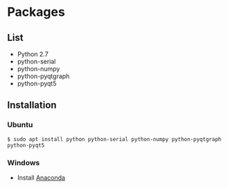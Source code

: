 # Packages 
## List
- Python 2.7
- python-serial
- python-numpy 
- python-pyqtgraph
- python-pyqt5

## Installation
### Ubuntu
```
$ sudo apt install python python-serial python-numpy python-pyqtgraph python-pyqt5
```
### Windows
- Install [Anaconda](https://www.anaconda.com/download/)

